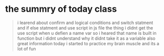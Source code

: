 # the summry of today class
> i learend about confirm and logical conditions and switch statment and if else statment and use script in js file the thing 
i didnt get the use script when u defien a name var so i heared that name is built in function but i didnt understand why it didnt 
take it as a variable also great information today i started to practice my brain muscle and its a lot of fun
